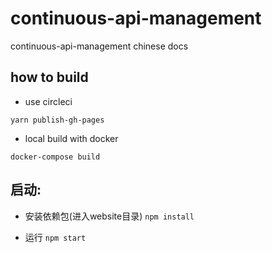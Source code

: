 # continuous-api-management

continuous-api-management chinese  docs

## how to build

* use circleci

```code
yarn publish-gh-pages
```

* local build with docker

```code
docker-compose build
```

## 启动:
* 安装依赖包(进入website目录)
`npm install`

* 运行
`npm start`
